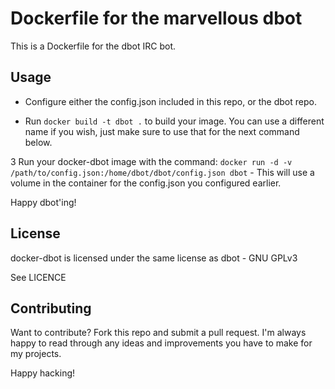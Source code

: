 Dockerfile for the marvellous dbot
=============================================

This is a Dockerfile for the dbot IRC bot.

## Usage

- Configure either the config.json included in this repo, or the dbot
   repo.

- Run `docker build -t dbot .` to build your image. You can use a
   different name if you wish, just make sure to use that for the next
   command below.

3 Run your docker-dbot image with the command: `docker run -d -v
   /path/to/config.json:/home/dbot/dbot/config.json dbot` - This will
   use a volume in the container for the config.json you configured
   earlier.

Happy dbot'ing!

## License

docker-dbot is licensed under the same license as dbot - GNU GPLv3

See LICENCE

## Contributing

Want to contribute? Fork this repo and submit a pull request. I'm
always happy to read through any ideas and improvements you have to
make for my projects.

Happy hacking!
